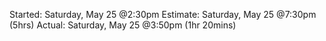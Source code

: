Started: Saturday, May 25 @2:30pm
Estimate: Saturday, May 25 @7:30pm (5hrs)
Actual: Saturday, May 25 @3:50pm (1hr 20mins)
